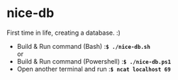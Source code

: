 # nice-db
<p>First time in life, creating a database. :)</p>

<ul>
    <li>Build & Run command (Bash) :<code><b>$ ./nice-db.sh</b></code></li>
    or
    <li>Build & Run command (Powershell) :<code><b>$ ./nice-db.ps1</b></code></li>
    <li>Open another terminal and run :<code><b>$ ncat localhost 69</b></code></li>
</ul>